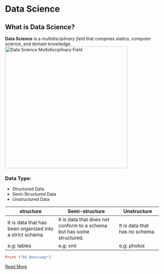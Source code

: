 # Data Science
## What is Data Science?
**Data Science** is a *multidisciplinary field* that compines statics, computer science, and domain knowledge.
<img src="DS.png" alt="Data Science Multidisciplinary Field" width="400" height="400">

### Data Type:
- Structured Data
- Semi-Structured Data 
- Unstructured Data

| structure | Semi-structure | Unstructure |
| ----------- | ----------- | ----------- |
| It is data that has been organized into a strict schema. |  It is data that does not conform to a schema but has some structured. | It is data that has no schema.  | 
| e.g: tables   | e.g: xml  | e.g: photos |

```ruby
Print ("DS Bootcamp")
```
[Read More](https://en.wikipedia.org/wiki/Data_science)
